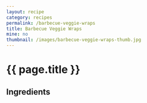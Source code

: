 ```yaml
---
layout: recipe
category: recipes
permalink: /barbecue-veggie-wraps
title: Barbecue Veggie Wraps
mine: no
thumbnail: /images/barbecue-veggie-wraps-thumb.jpg
---
```


{{ page.title }}
================

Ingredients
-----------